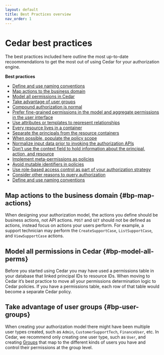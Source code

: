 ```yaml
---
layout: default
title: Best Practices overview
nav_order: 1
---
```


# Cedar best practices

The best practices included here outline the most up-to-date recoommendations to get the most out of using Cedar for your authorization engine.

**Best practices**

* [Define and use naming conventions](../bestpractices/bp-naming-conventions.html)
* [Map actions to the business domain](#bp-map-actions)
* [Model all permissions in Cedar](#bp-model-all-perms)
* [Take advantage of user groups](#bp-user-groups)
* [Compound authorization is normal](../bestpractices/bp-compound-auth.html)
* [Prefer fine-grained permissions in the model and aggregate permissions in the user interface ](../bestpractices/bp-fine-grained-permissions.html)
* [Use attributes or templates to represent relationships ](../bestpractices/bp-relationship-representation.html)
* [Every resource lives in a container ](../bestpractices/bp-resources-containers.html)
* [Separate the principals from the resource containers ](../bestpractices/bp-separate-principals.html)
* [When possible, populate the policy scope ](../bestpractices/bp-populate-policy-scope.html)
* [Normalize input data prior to invoking the authorization APIs](../bestpractices/bp-normalize-data-input.html)
* [Don’t use the context field to hold information about the principal, action, and resource ](../bestpractices/bp-using-the-context.html)
* [Implement meta-permissions as policies](../bestpractices/bp-meta-permissions.html)
* [Avoid mutable identifiers in policies ](../bestpractices/bp-mutable-identifiers.html)
* [Use role-based access control as part of your authorization strategy](../bestpractices/bp-implementing-roles.html)
* [Consider other reasons to query authorization ](../bestpractices/bp-other-considerations.html)
* [Define and use naming conventions](../bestpractices/bp-naming-conventions.html)

## Map actions to the business domain {#bp-map-actions}

When designing your authorization model, the actions you define should be business actions, not API actions. `POST` and `GET` should not be defined as actions, instead focus on actions your users perform. For example, a support technician may perform the `CreateSupportCase`, `ListSupportCase`, and `ViewSupportCase` actions.

## Model all permissions in Cedar {#bp-model-all-perms}

Before you started using Cedar you may have used a permissions table in your database that linked principal IDs to resource IDs. When moving to Cedar it’s best practice to move all your permissions determination logic to Cedar policies. If you have a permissions table, each row of that table would become a separate Cedar policy.

## Take advantage of user groups {#bp-user-groups}

When creating your authorization model there might have been multiple user types created, such as `Admin`, `CustomerSupportTech`, `FinanceUser`, etc. In Cedar, we recommend only creating one user type, such as `User`, and creating [Groups](../overview/terminology.html#term-group) that map to the different kinds of users you have and control their permissions at the group level.
